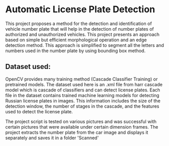 # Automatic License Plate Detection

This project proposes a method for the detection and identification of vehicle number plate that will help in the detection of number plates of authorized and unauthorized vehicles. This project presents an approach based on simple but efficient morphological operation and an edge detection method. This approach is simplified to segment all the letters and numbers used in the number plate by using bounding box method. 

## Dataset used:
OpenCV provides many training method (Cascade Classifier Training) or pretrained models. The dataset used here is an .xml file from harr cascade model which is cascade of classifiers and can detect license plates. Each file in the dataset contains trained machine learning models for detecting Russian license plates in images. This information includes the size of the detection window, the number of stages in the cascade, and the features used to detect the license plate.

The project script is tested on various pictures and was successful with certain pictures that were available under certain dimension frames. The project extracts the number plate from the car image and displays it separately and saves it in a folder 'Scanned'

